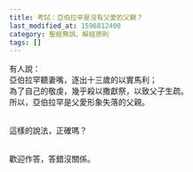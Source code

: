 ```yaml
---
title: 考試：亞伯拉罕是沒有父愛的父親？
last_modified_at: 1596812400
category: 聖經無誤、解經原則
tags: []
---
```


<p>有人說：<br/>
亞伯拉罕聽妻嘴，逐出十三歲的以實馬利；<br/>
為了自己的敬虔，幾乎殺以撒獻祭，以致父子生疏。<br/>
所以，亞伯拉罕是父愛形象失落的父親。</p>
<p><br/>
這樣的說法，正確嗎？</p>
<p><br/>
歡迎作答，答錯沒關係。</p>
<p> </p>
